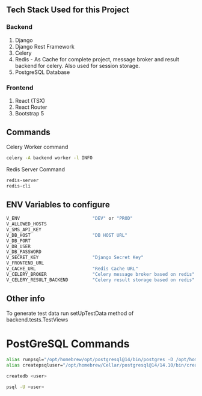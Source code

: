 ## Tech Stack Used for this Project
### Backend
1. Django
2. Django Rest Framework
3. Celery
4. Redis - As Cache for complete project, message broker and result backend for celery. Also used for session storage.
5. PostgreSQL Database

### Frontend
1. React (TSX)
2. React Router
3. Bootstrap 5

## Commands

Celery Worker command
```bash
celery -A backend worker -l INFO
```

Redis Server Command
```bash
redis-server
redis-cli
```

## ENV Variables to configure

```bash
V_ENV                           "DEV" or "PROD"
V_ALLOWED_HOSTS
V_SMS_API_KEY 
V_DB_HOST                       "DB HOST URL"
V_DB_PORT
V_DB_USER 
V_DB_PASSWORD 
V_SECRET_KEY                    "Django Secret Key" 
V_FRONTEND_URL 
V_CACHE_URL                     "Redis Cache URL"
V_CELERY_BROKER                 "Celery message broker based on redis"
V_CELERY_RESULT_BACKEND         "Celery result storage based on redis"
```
## Other info

To generate test data run setUpTestData method of backend.tests.TestViews

# PostGreSQL Commands

```bash
alias runpsql="/opt/homebrew/opt/postgresql@14/bin/postgres -D /opt/homebrew/var/postgresql@14"
alias createpsqluser="/opt/homebrew/Cellar/postgresql@14/14.10/bin/createuser -s"

createdb <user>

psql -U <user>


```